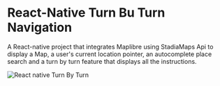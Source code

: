 # React-Native Turn Bu Turn Navigation
A React-native project that integrates Maplibre using StadiaMaps Api to display a Map, a user's current location pointer, an autocomplete 
place search and a turn by turn feature that displays all the instructions.


![React native Turn By Turn](https://i.ibb.co/F8DFyRM/stadiav2.png)

